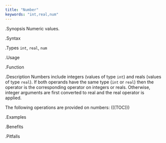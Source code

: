 ```yaml
---
title: "Number"
keywords: "int,real,num"
---
```


.Synopsis
Numeric values.

.Syntax

.Types
`int`, `real`, `num`

.Usage

.Function

.Description
Numbers include integers (values of type `int`) and reals (values of type `real`). 
If both operands have the same type (`int` or `real`) then the operator is the corresponding operator on integers or reals. Otherwise, integer arguments are first converted to real and the real operator is applied.

The following operations are provided on numbers:
(((TOC)))

.Examples

.Benefits

.Pitfalls

